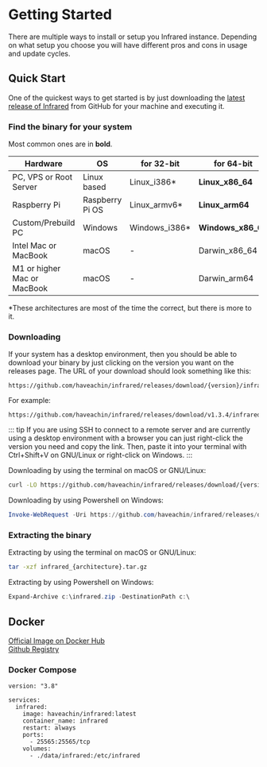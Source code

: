# Getting Started

There are multiple ways to install or setup you Infrared instance. Depending on what setup you choose you will have different pros and cons in usage and update cycles.

## Quick Start

One of the quickest ways to get started is by just downloading the [latest release of Infrared](https://github.com/haveachin/infrared/releases/) from GitHub for your machine and executing it.

### Find the binary for your system

Most common ones are in **bold**.

| Hardware                    | OS              | for 32-bit    | for 64-bit         |
|-----------------------------|-----------------|---------------|--------------------|
| PC, VPS or Root Server      | Linux based     | Linux_i386*   | **Linux_x86_64**   |
| Raspberry Pi                | Raspberry Pi OS | Linux_armv6*  | **Linux_arm64**    |
| Custom/Prebuild PC          | Windows         | Windows_i386* | **Windows_x86_64** |
| Intel Mac or MacBook        | macOS           | -             | Darwin_x86_64      |
| M1 or higher Mac or MacBook | macOS           | -             | Darwin_arm64       |

\*These architectures are most of the time the correct, but there is more to it.

### Downloading

If your system has a desktop environment, then you should be able to download your binary by just clicking on the version you want on the releases page.
The URL of your download should look something like this:
```
https://github.com/haveachin/infrared/releases/download/{version}/infrared_{architecture}.tar.gz
```
For example:
```
https://github.com/haveachin/infrared/releases/download/v1.3.4/infrared_Linux_x86_64.tar.gz
```

::: tip
If you are using SSH to connect to a remote server and are currently using a desktop environment with a browser you can just right-click the version you need and copy the link. Then, paste it into your terminal with Ctrl+Shift+V on GNU/Linux or right-click on Windows.
:::

Downloading by using the terminal on macOS or GNU/Linux:
```bash
curl -LO https://github.com/haveachin/infrared/releases/download/{version}/infrared_{architecture}.tar.gz
```

Downloading by using Powershell on Windows:
```Powershell
Invoke-WebRequest -Uri https://github.com/haveachin/infrared/releases/download/v1.3.4/infrared_Windows_x86_64.zip -OutFile c:\infrared.zip
```

### Extracting the binary

Extracting by using the terminal on macOS or GNU/Linux:
```bash
tar -xzf infrared_{architecture}.tar.gz
```

Extracting by using Powershell on Windows:
```Powershell
Expand-Archive c:\infrared.zip -DestinationPath c:\
```
## Docker

[Official Image on Docker Hub](https://hub.docker.com/r/haveachin/infrared)  
[Github Registry](https://github.com/haveachin/infrared/pkgs/container/infrared)

### Docker Compose

```docker
version: "3.8"

services:
  infrared:
    image: haveachin/infrared:latest
    container_name: infrared
    restart: always
    ports:
      - 25565:25565/tcp
    volumes:
      - ./data/infrared:/etc/infrared
```
